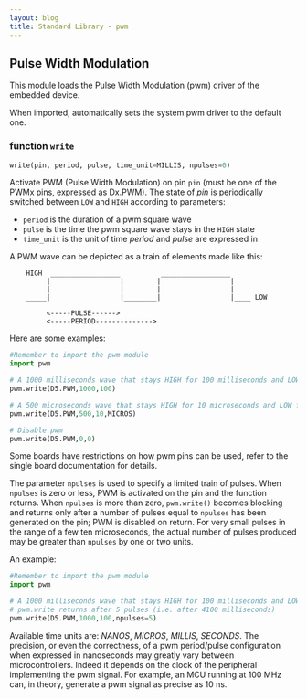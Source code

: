 ```yaml
---
layout: blog
title: Standard Library - pwm
---
```

## Pulse Width Modulation

This module loads the Pulse Width Modulation (pwm) driver of the embedded device.

When imported, automatically sets the system pwm driver to the default one.


### function `write`
```python
write(pin, period, pulse, time_unit=MILLIS, npulses=0)
```

Activate PWM (Pulse Width Modulation) on pin `pin` (must be one of the PWMx pins, expressed as Dx.PWM). The state of *pin* is periodically switched between ``LOW`` and ``HIGH`` according to parameters:

* `period` is the duration of a pwm square wave
* `pulse` is the time the pwm square wave stays in the ``HIGH`` state
* `time_unit` is the unit of time *period* and *pulse* are expressed in

A PWM wave can be depicted as a train of elements made like this:

        HIGH  _________________          _________________
             |                 |        |                 |
             |                 |        |                 |
        _____|                 |________|                 |____ LOW

             <-----PULSE------>
             <-----PERIOD-------------->

Here are some examples:

```python
#Remember to import the pwm module
import pwm

# A 1000 milliseconds wave that stays HIGH for 100 milliseconds and LOW for 900
pwm.write(D5.PWM,1000,100)

# A 500 microseconds wave that stays HIGH for 10 microseconds and LOW for 490
pwm.write(D5.PWM,500,10,MICROS)

# Disable pwm
pwm.write(D5.PWM,0,0)
```


Some boards have restrictions on how pwm pins can be used, refer to the single board documentation for details.

The parameter `npulses` is used to specify a limited train of pulses. When `npulses` is zero or less, PWM is activated on
the pin and the function returns. When `npulses` is more than zero, `pwm.write()` becomes blocking and returns only after a number of pulses
equal to `npulses` has been generated on the pin; PWM is disabled on return. For very small pulses in the range of a few ten microseconds,
the actual number of pulses produced may be greater than `npulses` by one or two units.

An example:

```python
#Remember to import the pwm module
import pwm

# A 1000 milliseconds wave that stays HIGH for 100 milliseconds and LOW for 900
# pwm.write returns after 5 pulses (i.e. after 4100 milliseconds)
pwm.write(D5.PWM,1000,100,npulses=5)
```


Available time units are: *NANOS*, *MICROS*, *MILLIS*, *SECONDS*. The precision, or even the correctness, of a pwm period/pulse configuration
when expressed in nanoseconds may greatly vary between microcontrollers. Indeed it depends on the clock of the peripheral implementing
the pwm signal. For example, an MCU running at 100 MHz can, in theory, generate a pwm signal as precise as 10 ns.
